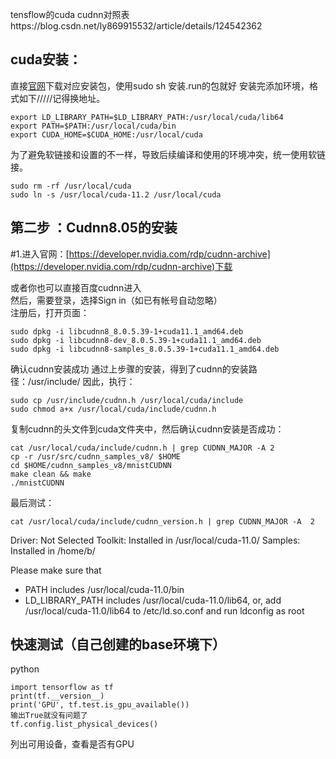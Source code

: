 
tensflow的cuda cudnn对照表https://blog.csdn.net/ly869915532/article/details/124542362
## cuda安装：
直接[官网](https://developer.nvidia.com/cuda-toolkit-archive)下载对应安装包，使用sudo sh 安装.run的包就好
安装完添加环境，格式如下/////记得换地址。
```shell
export LD_LIBRARY_PATH=$LD_LIBRARY_PATH:/usr/local/cuda/lib64
export PATH=$PATH:/usr/local/cuda/bin
export CUDA_HOME=$CUDA_HOME:/usr/local/cuda

```
为了避免软链接和设置的不一样，导致后续编译和使用的环境冲突，统一使用软链接。
```
sudo rm -rf /usr/local/cuda
sudo ln -s /usr/local/cuda-11.2 /usr/local/cuda
```
## 第二步 ：Cudnn8.05的安装

#1.进入官网：[https://developer.nvidia.com/rdp/cudnn-archive](https://developer.nvidia.com/rdp/cudnn-archive)下载

或者你也可以直接百度cudnn进入  
然后，需要登录，选择Sign in（如已有帐号自动忽略）  
注册后，打开页面：
```
sudo dpkg -i libcudnn8_8.0.5.39-1+cuda11.1_amd64.deb                       sudo dpkg -i libcudnn8-dev_8.0.5.39-1+cuda11.1_amd64.deb
sudo dpkg -i libcudnn8-samples_8.0.5.39-1+cuda11.1_amd64.deb
```
确认cudnn安装成功
通过上步骤的安装，得到了cudnn的安装路径：/usr/include/
因此，执行：

```
sudo cp /usr/include/cudnn.h /usr/local/cuda/include
sudo chmod a+x /usr/local/cuda/include/cudnn.h
```

复制cudnn的头文件到cuda文件夹中，然后确认cudnn安装是否成功：

```
cat /usr/local/cuda/include/cudnn.h | grep CUDNN_MAJOR -A 2
cp -r /usr/src/cudnn_samples_v8/ $HOME
cd $HOME/cudnn_samples_v8/mnistCUDNN
make clean && make
./mnistCUDNN
```

最后测试：

```
cat /usr/local/cuda/include/cudnn_version.h | grep CUDNN_MAJOR -A  2
```


Driver:   Not Selected
Toolkit:  Installed in /usr/local/cuda-11.0/
Samples:  Installed in /home/b/

Please make sure that
 -   PATH includes /usr/local/cuda-11.0/bin
 -   LD_LIBRARY_PATH includes /usr/local/cuda-11.0/lib64, or, add /usr/local/cuda-11.0/lib64 to /etc/ld.so.conf and run ldconfig as root


## 快速测试（自己创建的base环境下）

python
```
import tensorflow as tf
print(tf.__version__)
print('GPU', tf.test.is_gpu_available())
输出True就没有问题了
tf.config.list_physical_devices()
```

列出可用设备，查看是否有GPU

